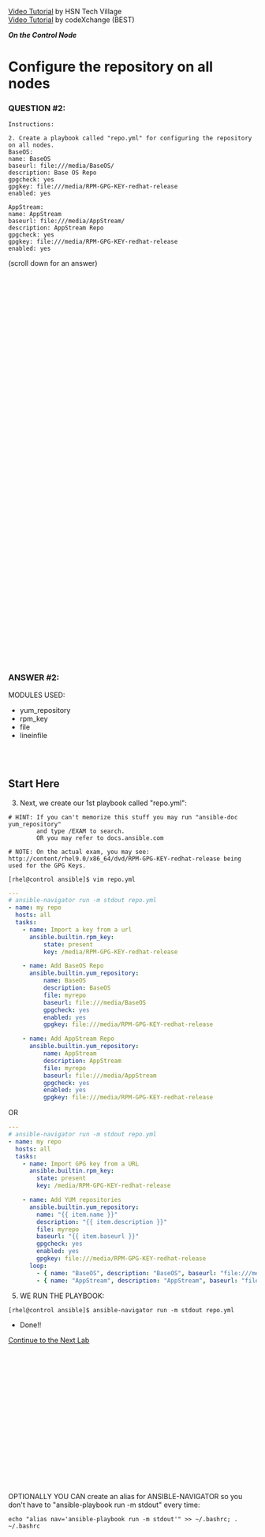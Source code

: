 <a href="https://www.youtube.com/watch?v=oaeFCXhvG8w&list=PLLBLysazAN3UGnuC5Kb4HepFDZlaDGwkq&index=11">Video Tutorial</a> by HSN Tech Village \
<a href="https://www.youtube.com/watch?v=a4UEQ6db3sQ&list=PLL_setXLS0tiYMipvQI4oUGkJwhOhn42J&index=2">Video Tutorial</a> by codeXchange (BEST)

***On the Control Node***

# Configure the repository on all nodes
### QUESTION #2:
```
Instructions:

2. Create a playbook called "repo.yml" for configuring the repository on all nodes.
BaseOS:
name: BaseOS
baseurl: file:///media/BaseOS/
description: Base OS Repo
gpgcheck: yes
gpgkey: file:///media/RPM-GPG-KEY-redhat-release
enabled: yes

AppStream:
name: AppStream
baseurl: file:///media/AppStream/
description: AppStream Repo
gpgcheck: yes
gpgkey: file:///media/RPM-GPG-KEY-redhat-release
enabled: yes
```

(scroll down for an answer)
<br/><br/><br/><br/><br/><br/><br/><br/><br/><br/><br/><br/><br/><br/><br/><br/><br/><br/><br/><br/><br/><br/><br/><br/>
<br/><br/><br/><br/><br/><br/><br/><br/><br/><br/><br/><br/><br/><br/><br/><br/><br/><br/><br/><br/><br/><br/><br/><br/>

### ANSWER #2:
MODULES USED:
- yum_repository
- rpm_key
- file
- lineinfile

</br></br>
## Start Here
3) Next, we create our 1st playbook called "repo.yml":
```
# HINT: If you can't memorize this stuff you may run "ansible-doc yum_repository"
        and type /EXAM to search.
        OR you may refer to docs.ansible.com

# NOTE: On the actual exam, you may see:
http://content/rhel9.0/x86_64/dvd/RPM-GPG-KEY-redhat-release being used for the GPG Keys.
         
[rhel@control ansible]$ vim repo.yml
```
```yaml
---
# ansible-navigator run -m stdout repo.yml
- name: my repo
  hosts: all
  tasks:
    - name: Import a key from a url
      ansible.builtin.rpm_key:
          state: present
          key: /media/RPM-GPG-KEY-redhat-release

    - name: Add BaseOS Repo
      ansible.builtin.yum_repository:
          name: BaseOS
          description: BaseOS
          file: myrepo
          baseurl: file:///media/BaseOS
          gpgcheck: yes
          enabled: yes
          gpgkey: file:///media/RPM-GPG-KEY-redhat-release

    - name: Add AppStream Repo
      ansible.builtin.yum_repository:
          name: AppStream
          description: AppStream
          file: myrepo
          baseurl: file:///media/AppStream
          gpgcheck: yes
          enabled: yes
          gpgkey: file:///media/RPM-GPG-KEY-redhat-release
```

OR

```yaml
---
# ansible-navigator run -m stdout repo.yml
- name: my repo
  hosts: all
  tasks:
    - name: Import GPG key from a URL
      ansible.builtin.rpm_key:
        state: present
        key: /media/RPM-GPG-KEY-redhat-release

    - name: Add YUM repositories
      ansible.builtin.yum_repository:
        name: "{{ item.name }}"
        description: "{{ item.description }}"
        file: myrepo
        baseurl: "{{ item.baseurl }}"
        gpgcheck: yes
        enabled: yes
        gpgkey: file:///media/RPM-GPG-KEY-redhat-release
      loop:
        - { name: "BaseOS", description: "BaseOS", baseurl: "file:///media/BaseOS" }
        - { name: "AppStream", description: "AppStream", baseurl: "file:///media/AppStream" }
```

5) WE RUN THE PLAYBOOK:
```
[rhel@control ansible]$ ansible-navigator run -m stdout repo.yml
```

* Done!!

[Continue to the Next Lab](03_install_collections_(EASY).md)

</br></br></br></br></br></br></br></br></br></br></br></br></br></br></br></br>

OPTIONALLY YOU CAN create an alias for ANSIBLE-NAVIGATOR so you don't have to "ansible-playbook run -m stdout" every time:
```
echo "alias nav='ansible-playbook run -m stdout'" >> ~/.bashrc; . ~/.bashrc
```
